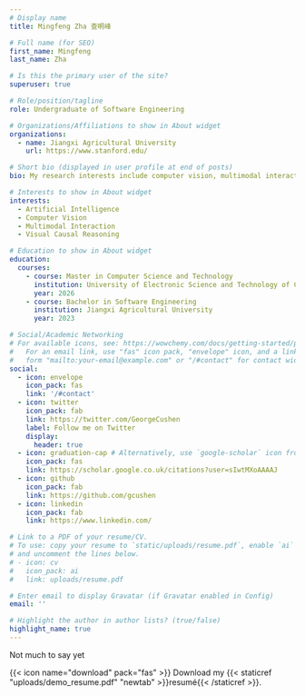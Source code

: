 ```yaml
---
# Display name
title: Mingfeng Zha 查明峰

# Full name (for SEO)
first_name: Mingfeng
last_name: Zha

# Is this the primary user of the site?
superuser: true

# Role/position/tagline
role: Undergraduate of Software Engineering

# Organizations/Affiliations to show in About widget
organizations:
  - name: Jiangxi Agricultural University
    url: https://www.stanford.edu/

# Short bio (displayed in user profile at end of posts)
bio: My research interests include computer vision, multimodal interaction and causal reasoning.

# Interests to show in About widget
interests:
  - Artificial Intelligence
  - Computer Vision
  - Multimodal Interaction
  - Visual Causal Reasoning

# Education to show in About widget
education:
  courses:
    - course: Master in Computer Science and Technology
      institution: University of Electronic Science and Technology of China
      year: 2026
    - course: Bachelor in Software Engineering
      institution: Jiangxi Agricultural University
      year: 2023

# Social/Academic Networking
# For available icons, see: https://wowchemy.com/docs/getting-started/page-builder/#icons
#   For an email link, use "fas" icon pack, "envelope" icon, and a link in the
#   form "mailto:your-email@example.com" or "/#contact" for contact widget.
social:
  - icon: envelope
    icon_pack: fas
    link: '/#contact'
  - icon: twitter
    icon_pack: fab
    link: https://twitter.com/GeorgeCushen
    label: Follow me on Twitter
    display:
      header: true
  - icon: graduation-cap # Alternatively, use `google-scholar` icon from `ai` icon pack
    icon_pack: fas
    link: https://scholar.google.co.uk/citations?user=sIwtMXoAAAAJ
  - icon: github
    icon_pack: fab
    link: https://github.com/gcushen
  - icon: linkedin
    icon_pack: fab
    link: https://www.linkedin.com/

# Link to a PDF of your resume/CV.
# To use: copy your resume to `static/uploads/resume.pdf`, enable `ai` icons in `params.yaml`,
# and uncomment the lines below.
# - icon: cv
#   icon_pack: ai
#   link: uploads/resume.pdf

# Enter email to display Gravatar (if Gravatar enabled in Config)
email: ''

# Highlight the author in author lists? (true/false)
highlight_name: true
---
```

Not much to say yet

{{< icon name="download" pack="fas" >}} Download my {{< staticref "uploads/demo_resume.pdf" "newtab" >}}resumé{{< /staticref >}}.
